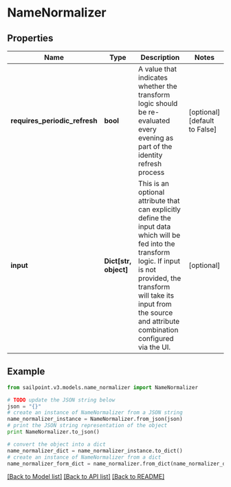 # NameNormalizer


## Properties

Name | Type | Description | Notes
------------ | ------------- | ------------- | -------------
**requires_periodic_refresh** | **bool** | A value that indicates whether the transform logic should be re-evaluated every evening as part of the identity refresh process | [optional] [default to False]
**input** | **Dict[str, object]** | This is an optional attribute that can explicitly define the input data which will be fed into the transform logic. If input is not provided, the transform will take its input from the source and attribute combination configured via the UI. | [optional] 

## Example

```python
from sailpoint.v3.models.name_normalizer import NameNormalizer

# TODO update the JSON string below
json = "{}"
# create an instance of NameNormalizer from a JSON string
name_normalizer_instance = NameNormalizer.from_json(json)
# print the JSON string representation of the object
print NameNormalizer.to_json()

# convert the object into a dict
name_normalizer_dict = name_normalizer_instance.to_dict()
# create an instance of NameNormalizer from a dict
name_normalizer_form_dict = name_normalizer.from_dict(name_normalizer_dict)
```
[[Back to Model list]](../README.md#documentation-for-models) [[Back to API list]](../README.md#documentation-for-api-endpoints) [[Back to README]](../README.md)


